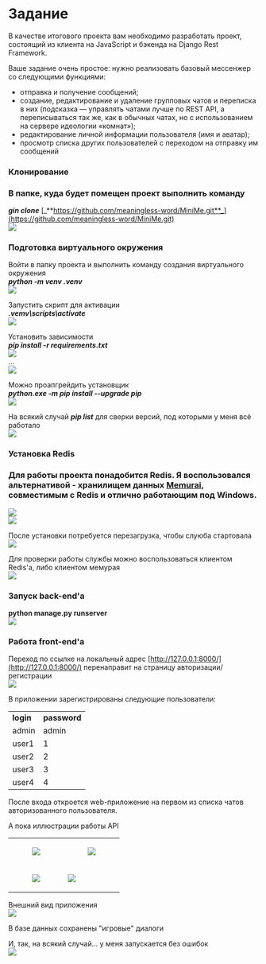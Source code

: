 # Задание

В качестве итогового проекта вам необходимо разработать проект, состоящий из клиента на JavaScript и бэкенда на Django Rest Framework.

Ваше задание очень простое: нужно реализовать базовый мессенжер со следующими функциями:

*   отправка и получение сообщений;
*   создание, редактирование и удаление групповых чатов и переписка в них (подсказка — управлять чатами лучше по REST API, а переписываться так же, как в обычных чатах, но с использованием на сервере идеологии «комнат»);
*   редактирование личной информации пользователя (имя и аватар);
*   просмотр списка других пользователей с переходом на отправку им сообщений

### **Клонирование**

### В папке, куда будет помещен проект выполнить команду   
_**gin clone**_ [_**https://github.com/meaningless-word/MiniMe.git**_](https://github.com/meaningless-word/MiniMe.git)  
![](https://github.com/meaningless-word/MiniMe/blob/master/readme.images/1.git_clone.png)

### **Подготовка виртуального окружения**

Войти в папку проекта и выполнить команду создания виртуального окружения  
_**python -m venv .venv**_  
_**![](https://github.com/meaningless-word/MiniMe/blob/master/readme.images/2.venv.png)**_

Запустить скрипт для активации  
_**.vemv\\scripts\\activate**_  
![](https://github.com/meaningless-word/MiniMe/blob/master/readme.images/3.venv_activate.png)

Установить зависимости  
_**pip install -r requirements.txt**_  
_**![](https://github.com/meaningless-word/MiniMe/blob/master/readme.images/4.pip_install.png)**_  
...  
![](https://github.com/meaningless-word/MiniMe/blob/master/readme.images/4.pip_install_end.png)

Можно проапгрейдить установщик  
_**python.exe -m pip install --upgrade pip**_  
![](https://github.com/meaningless-word/MiniMe/blob/master/readme.images/5.pip_upgrade.png)

На всякий случай _**pip list**_ для сверки версий, под которыми у меня всё работало  
![](https://github.com/meaningless-word/MiniMe/blob/master/readme.images/6.pip_list.png)

### **Установка Redis**

### Для работы проекта понадобится Redis. Я воспользовался альтернативой - хранилищем данных [Memurai](https://www.memurai.com/get-memurai/), совместимым с Redis и отлично работающим под Windows.  
![](https://github.com/meaningless-word/MiniMe/blob/master/readme.images/7.memurai.png)  
![](https://github.com/meaningless-word/MiniMe/blob/master/readme.images/7.memurai_download.png)

После установки потребуется перезагрузка, чтобы слуюба стартовала  
![](https://github.com/meaningless-word/MiniMe/blob/master/readme.images/7.memurai_service.png)

Для проверки работы службы можно воспользоваться клиентом Redis'а, либо клиентом мемурая  
![](https://github.com/meaningless-word/MiniMe/blob/master/readme.images/8.check_redis.png)

### **Запуск back-end'а**

**python manage.py runserver**  
![](https://github.com/meaningless-word/MiniMe/blob/master/readme.images/9.runserver.png)

### **Работа front-end'а**

Переход по ссылке на локальный адрес [http://127.0.0.1:8000/](http://127.0.0.1:8000/) перенаправит на страницу авторизации/регистрации  
![](https://github.com/meaningless-word/MiniMe/blob/master/readme.images/10.open_link.png)

В приложении зарегистрированы следующие пользователи:

<table><tbody><tr><td><strong>login</strong></td><td><strong>password</strong></td></tr><tr><td>admin</td><td>admin</td></tr><tr><td>user1</td><td>1</td></tr><tr><td>user2</td><td>2</td></tr><tr><td>user3</td><td>3</td></tr><tr><td>user4</td><td>4</td></tr></tbody></table>

После входа откроется web-приложение на первом из списка чатов авторизованного пользователя.

А пока иллюстрации работы API

<table><tbody><tr><td><figure class="image"><img src="https://github.com/meaningless-word/MiniMe/blob/master/readme.images/11.api_page.png"></figure></td><td><figure class="image"><img src="https://github.com/meaningless-word/MiniMe/blob/master/readme.images/12.user_list.png"></figure></td></tr><tr><td><figure class="image"><img src="https://github.com/meaningless-word/MiniMe/blob/master/readme.images/13.chat_list.png"></figure></td><td><img src="https://github.com/meaningless-word/MiniMe/blob/master/readme.images/13.messages_of_selected_chat.png"></td></tr></tbody></table>

Внешний вид приложения  
![](https://github.com/meaningless-word/MiniMe/blob/master/readme.images/14.application.png)

В базе данных сохранены "игровые" диалоги

И, так, на всякий случай... у меня запускается без ошибок  
![](https://github.com/meaningless-word/MiniMe/blob/master/readme.images/15.no_errors.png)